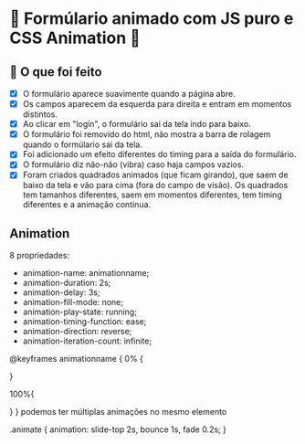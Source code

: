# 🚀 Formúlario animado com JS puro e CSS Animation 🚀

## 📝 O que foi feito

- [x] O formulário aparece suavimente quando a página abre.
- [x] Os campos aparecem da esquerda para direita e entram em momentos distintos.
- [x] Ao clicar em "login", o formulário sai da tela indo para baixo.
- [x] O formulário foi removido do html, não mostra a barra de rolagem 
quando o formúlario sai da tela.
- [x] Foi adicionado um efeito diferentes do timing para a saída do formulário.
- [x] O formulário diz não-não (vibra) caso haja campos vazios.
- [x] Foram criados quadrados animados (que ficam girando), que saem de baixo da 
tela e vão para cima (fora do campo de visão). Os quadrados tem tamanhos diferentes,
saem em momentos diferentes, tem timing diferentes e a animação contínua.

## Animation

8 propriedades:

- animation-name: animationname;
- animation-duration: 2s;
- animation-delay: 3s;
- animation-fill-mode: none;
- animation-play-state: running;
- animation-timing-function: ease;
- animation-direction: reverse;
- animation-iteration-count: infinite;

@keyframes animationname {
  0% {

  }

  100%{

  }
}
podemos ter múltiplas animações no mesmo elemento

.animate {
  animation: slide-top 2s, bounce 1s, fade 0.2s;
}
